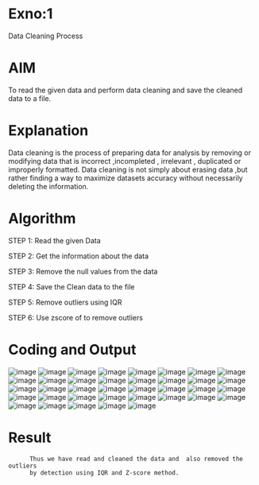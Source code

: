 # Exno:1
Data Cleaning Process

# AIM
To read the given data and perform data cleaning and save the cleaned data to a file.

# Explanation
Data cleaning is the process of preparing data for analysis by removing or modifying data that is incorrect ,incompleted , irrelevant , duplicated or improperly formatted. Data cleaning is not simply about erasing data ,but rather finding a way to maximize datasets accuracy without necessarily deleting the information.

# Algorithm
STEP 1: Read the given Data

STEP 2: Get the information about the data

STEP 3: Remove the null values from the data

STEP 4: Save the Clean data to the file

STEP 5: Remove outliers using IQR

STEP 6: Use zscore of to remove outliers

# Coding and Output
![image](https://github.com/user-attachments/assets/759371ef-4f30-47de-aced-b7946b60d3bb)
![image](https://github.com/user-attachments/assets/0f6b2069-f736-4a8e-a0dd-a454642f0bcf)
![image](https://github.com/user-attachments/assets/9f5f4021-668f-4b4f-b113-2786a5e2a908)
![image](https://github.com/user-attachments/assets/bf335d05-e988-4bb1-ae60-586edb1fd3aa)
![image](https://github.com/user-attachments/assets/0d43cabc-91e4-4e21-aa51-8e1464b52427)
![image](https://github.com/user-attachments/assets/485044e6-8a23-410f-beff-54e60f5d7cda)
![image](https://github.com/user-attachments/assets/62f85666-e1f4-4fef-82d7-158a9756b672)
![image](https://github.com/user-attachments/assets/28ac5a76-eab7-44c5-8f85-41396cb8fb20)
![image](https://github.com/user-attachments/assets/fde288db-245a-4ee4-962a-f2acb3c7cb3a)
![image](https://github.com/user-attachments/assets/9e7002f4-e7a5-49d4-94f3-be7267faaea7)
![image](https://github.com/user-attachments/assets/b6343c1e-7f49-441c-a4be-f81313333f84)
![image](https://github.com/user-attachments/assets/0a5d7968-336e-41d7-9c6e-6f286a1c3367)
![image](https://github.com/user-attachments/assets/62c1814f-a0d8-4864-ac4b-afe15010c756)
![image](https://github.com/user-attachments/assets/a604f74f-bcba-40d7-8dd6-35455b51ee4b)
![image](https://github.com/user-attachments/assets/17f06fab-7da6-4af4-ab49-23b5273aed63)
![image](https://github.com/user-attachments/assets/a71479ae-c218-4514-aee1-1ca6146fc33c)
![image](https://github.com/user-attachments/assets/bf64deca-975b-4f91-bfe2-8448bee6a743)
![image](https://github.com/user-attachments/assets/6dafece6-f9e8-4e26-ad44-b858fe34588e)
![image](https://github.com/user-attachments/assets/f872d55f-f925-4a8f-a994-2f126f49486b)
![image](https://github.com/user-attachments/assets/0c6fd43d-1853-4dbb-b36b-2faf6327fbaf)
![image](https://github.com/user-attachments/assets/a991e39e-6164-412f-ab6b-ef7108288cc5)
![image](https://github.com/user-attachments/assets/1c2479c1-b518-4e18-9fa4-2265423dfdc1)
![image](https://github.com/user-attachments/assets/7af1e180-f08b-4146-ae26-ba43b9f2881e)
![image](https://github.com/user-attachments/assets/cbf8ace2-a451-4786-a557-cfc870b3e891)
![image](https://github.com/user-attachments/assets/b223123b-8a53-4f76-ad69-f857639c268f)
![image](https://github.com/user-attachments/assets/66415105-76e5-4cb9-9081-972fc071f42a)
![image](https://github.com/user-attachments/assets/dadcd4f3-1f3e-4e8a-82c8-1b2ea9b6117b)
![image](https://github.com/user-attachments/assets/d0e35bbf-0adb-451b-9d2c-a5e34e302d26)
![image](https://github.com/user-attachments/assets/4e637e77-eca7-43e3-8318-7871e152ad28)
![image](https://github.com/user-attachments/assets/92703269-ae05-47ee-93c3-d3d0f4e80c29)
![image](https://github.com/user-attachments/assets/25add8b1-b1bd-4d74-86af-479a67984d94)
![image](https://github.com/user-attachments/assets/ece08f0e-14ab-4817-9249-7c1a6021a753)
![image](https://github.com/user-attachments/assets/94555a62-36a9-46e2-9fa7-402564ccf9c1)
![image](https://github.com/user-attachments/assets/e9de3546-8645-4dd9-b0dc-43017f172ca4)
![image](https://github.com/user-attachments/assets/9b4ff957-0904-4b28-aebb-ec0107900407)
![image](https://github.com/user-attachments/assets/1868967f-fe8b-431d-bbfc-f2ac76a0fb04)
![image](https://github.com/user-attachments/assets/42243df9-3525-4d74-b5d2-f36ef21d064c)







            
# Result
          Thus we have read and cleaned the data and  also removed the outliers 
          by detection using IQR and Z-score method.
